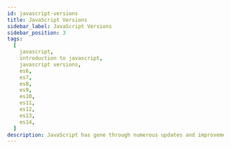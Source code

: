 ```yaml
---
id: javascript-versions
title: JavaScript Versions
sidebar_label: JavaScript Versions
sidebar_position: 3
tags:
  [
    javascript,
    introduction to javascript,
    javascript versions,
    es6,
    es7,
    es8,
    es9,
    es10,
    es11,
    es12,
    es13,
    es14,
  ]
description: JavaScript has gone through numerous updates and improvements since its inception in 1995. These updates are officially known as ECMAScript (ES) versions, named after the standard maintained by ECMA International. Understanding these versions and their features is crucial for anyone looking to master JavaScript. Let's explore each significant version of JavaScript, what they introduced, and how they transformed the language.
---
```


<Head>
  <script async src="https://pagead2.googlesyndication.com/pagead/js/adsbygoogle.js?client=ca-pub-5832817025080991" crossOrigin="anonymous" />
  <script async custom-element="amp-auto-ads" src="https://cdn.ampproject.org/v0/amp-auto-ads-0.1.js" />
</Head>

JavaScript has gone through numerous updates and improvements since its inception in 1995. These updates are officially known as ECMAScript (ES) versions, named after the standard maintained by ECMA International. Understanding these versions and their features is crucial for anyone looking to master JavaScript. Let's explore each significant version of JavaScript, what they introduced, and how they transformed the language.

### ECMAScript 1 (ES1) - The Beginning (1997)

The first official version of JavaScript was standardized as **ECMAScript 1 (ES1)** in 1997. This version established the core concepts of JavaScript, including basic syntax, types, and structures like functions, loops, and conditionals. Although primitive compared to today’s standards, ES1 laid the groundwork for all future developments.

### ECMAScript 2 (ES2) - Minor Improvements (1998)

**ECMAScript 2 (ES2)** was released in 1998 and mostly included minor changes to align the standard with the international ISO/IEC standard. It didn’t introduce any significant new features, but it helped solidify the language’s foundational elements. ES2 was a stepping stone towards more substantial updates in the future.

### ECMAScript 3 (ES3) - The Game Changer (1999)

**ECMAScript 3 (ES3)**, released in 1999, was a major update that brought significant improvements and new features to the language. It introduced:

- **Regular expressions:** A powerful tool for matching patterns in strings, essential for tasks like form validation and text parsing.
- **Exception handling:** The `try-catch` statement for handling errors and exceptions in code. This feature improved code reliability and error handling.
- **New methods:** Several new methods for arrays and strings, such as `forEach`, `map`, `filter`, `replace`, `split`, `substring`, and `reduce`, which made working with data more efficient.
- **Better Control over Global Objects:** Enhancements to the global `Object` and `Array` prototypes, making JavaScript more flexible.

ES3 was a significant milestone in JavaScript’s evolution, laying the foundation for modern web development practices. Many of the features introduced in ES3 are still widely used today.

### ECMAScript 4 (ES4) - The Unreleased Visionary

**ECMAScript 4 (ES4)** was an ambitious update that aimed to introduce many advanced features, including classes, modules, and strong typing. However, due to disagreements within the committee and concerns over the complexity of the proposed changes, ES4 was never officially released. Many of its ideas would later influence future versions of JavaScript.

### ECMAScript 5 (ES5) - The Modern Foundation (2009)

After a long gap, **ECMAScript 5 (ES5)** was released in 2009 and is considered a modern foundation for JavaScript. ES5 brought a host of new features and improvements, including:

- **Strict Mode:** A way to enforce stricter parsing and error handling in your code, helping to catch common mistakes.
- **JSON Support:** Native support for JSON (JavaScript Object Notation), making it easier to work with data formats commonly used in APIs.
- **Array Methods:** New methods like `forEach`, `map`, `filter`, `reduce`, and more, making array manipulation much more powerful and expressive.
- **Property Attributes:** The ability to define properties with attributes like `writable`, `enumerable`, and `configurable`, providing more control over object properties.
- **Object Methods:** New methods like `Object.keys`, `Object.create`, and `Object.defineProperty` for working with objects more efficiently.

ES5 was a significant step forward, making JavaScript more reliable, maintainable, and easier to work with.

### ECMAScript 6 (ES6) / ECMAScript 2015 - The Big Leap Forward

**ECMAScript 6 (ES6)**, also known as **ECMAScript 2015**, was a revolutionary update that transformed JavaScript into a more mature and feature-rich language. Released in 2015, ES6 introduced many new concepts that are now integral to modern JavaScript development:

- **Arrow Functions:** A shorthand syntax for writing functions, which also lexically binds the `this` value, solving many issues with function scope.

  ```js title="index.js"
  const add = (a, b) => a + b;
  ```

- **Classes:** A more structured way to define objects and create reusable code, making JavaScript more object-oriented.

  ```js title="index.js"
  class Person {
    constructor(name) {
      this.name = name;
    }

    greet() {
      return `Hello, my name is ${this.name}`;
    }
  }
  ```

- **Template Literals:** A new way to create strings using backticks, allowing for string interpolation and multi-line strings.

  ```js title="index.js"
  const name = "Alice";
  console.log(`Hello, ${name}!`);
  ```

- **Destructuring Assignment:** A concise way to extract values from arrays or objects and assign them to variables.

  ```js title="index.js"
  const [a, b] = [1, 2];
  console.log(a); // Output: 1
  console.log(b); // Output: 2
  ```

- **Modules:** A standardized way to organize and share code across multiple files, improving code maintainability and reusability.

    <Tabs>
      <TabItem value="index.js" label="Main Module">

        ```js title="app/index.js"
        import { greet } from "./utils.js";

        console.log(greet("Alice"));
        ```
       </TabItem>
       <TabItem value="utils.js" label="Utility Module">

        ```js title="app/utils.js"
        export function greet(name) {
          return `Hello, ${name}!`;
        }
        ```
       </TabItem>

    </Tabs>

- **Promises:** A more robust way to handle asynchronous operations, replacing callback functions with a cleaner and more readable syntax.

  ```js title="index.js"
  function fetchData() {
    return new Promise((resolve, reject) => {
      setTimeout(() => {
        resolve("Data fetched successfully!");
      }, 2000);
    });
  }

  fetchData().then((data) => {
    console.log(data);
  });
  ```

- **And Much More:** ES6 introduced many other features like `let` and `const` for variable declarations, default parameters, rest parameters, the `...` spread operator, and more.

ES6 was a game changer, introducing many features that are now considered essential in modern JavaScript development.

### ECMAScript 2016 (ES7) - Simplicity and Power

**ECMAScript 2016 (ES7)**, released in 2016, was a smaller update but still added some valuable features:

- **Array.prototype.includes:** A new method for arrays that checks if an array includes a specific element, returning `true` or `false`.

  ```js title="index.js"
  const numbers = [1, 2, 3, 4, 5];
  console.log(numbers.includes(3)); // Output: true
  console.log(numbers.includes(10)); // Output: false
  ```

- **Exponentiation Operator (`**`):\*\* A new operator for exponentiation, providing a more concise way to calculate powers.

  ```js title="index.js"
  console.log(2 ** 3); // Output: 8
  ```

ES7 focused on simplicity and power, adding features that made common tasks easier and more intuitive.

### ECMAScript 2017 (ES8) - Async/Await and More

ECMAScript 2017 (ES8), released in 2017, introduced several key features that further enhanced the language’s capabilities:

- **Async/Await:** A new way to write asynchronous code that is easier to read and understand than traditional Promise-based code.

  ```js title="index.js"
  async function fetchData() {
    const response = await fetch("https://jsonplaceholder.org/users");
    const users = await response.json();
    return users;
  }

  fetchData().then((users) => {
    console.log(users);
  });
  ```

- **Object.values/Object.entries:** New methods for objects that return an array of values or key-value pairs, respectively.

  ```js title="index.js"
  const person = { name: "Alice", age: 30 };
  console.log(Object.values(person)); // Output: ["Alice", 30]
  console.log(Object.entries(person)); // Output: [["name", "Alice"], ["age", 30]]
  ```

- **String Padding:** New methods like `padStart` and `padEnd` for padding strings with spaces to a specified length.

  ```js title="index.js"
  const str = "Hello";
  console.log(str.padStart(10, ".")); // Output: ".....Hello"
  console.log(str.padEnd(10, ".")); // Output: "Hello....."
  ```

ES8 continued the trend of making JavaScript more powerful and expressive, with features that simplified common tasks and improved code readability.

### ECMAScript 2018 (ES9) - Rest/Spread Properties and More

**ECMAScript 2018 (ES9)**, released in 2018, continued to build on JavaScript’s versatility with several enhancements:

- **Rest/Spread Properties:** The rest and spread operators can now be used with object properties, allowing for more flexible object manipulation.

  ```js title="index.js"
  const person = { name: "Alice", age: 30, city: "New York" };
  const { name, ...details } = person;
  console.log(name); // Output: "Alice"
  console.log(details); // Output: { age: 30, city: "New York" }
  ```

- **Promise.finally:** A new method for promises that allows you to run code after a promise is settled, whether it’s resolved or rejected.

  ```js title="index.js"
  fetchData()
    .then((data) => {
      console.log(data);
    })
    .catch((error) => {
      console.error(error);
    })
    .finally(() => {
      console.log("Request completed.");
    });
  ```

- **Asynchronous Iteration:** The `for-await-of` loop for asynchronous iteration over async iterators, making it easier to work with asynchronous data streams.

  ```js title="index.js"
  async function fetchUsers() {
    const response = await fetch("https://jsonplaceholder.org/users");
    const users = await response.json();
    return users;
  }

  (async () => {
    for await (const user of fetchUsers()) {
      console.log(user);
    }
  })();
  ```

ES9 further refined JavaScript’s capabilities, making it easier to work with complex data structures and asynchronous operations.

### ECMAScript 2019 (ES10) - Refinements and Improvements

**ECMAScript 2019 (ES10)**, released in 2019, added useful refinements to JavaScript:

- **Array.prototype.flat/flatMap:** New methods for arrays that flatten nested arrays and map over them, respectively.

  ```js title="index.js"
  const numbers = [1, [2, 3], [4, [5]]];
  console.log(numbers.flat()); // Output: [1, 2, 3, 4, [5]]
  console.log(numbers.flatMap((num) => num * 2)); // Output: [2, 4, 6, 8, 10]
  ```

- **String.trimStart/trimEnd:** New methods for strings that remove whitespace from the start or end of a string.

  ```js title="index.js"
  const str = "   Hello   ";
  console.log(str.trimStart()); // Output: "Hello   "
  console.log(str.trimEnd()); // Output: "   Hello"
  ```

- **Object.fromEntries:** A method that transforms a list of key-value pairs into an object.

  ```js title="index.js"
  const entries = [
    ["name", "Alice"],
    ["age", 30],
  ];
  const person = Object.fromEntries(entries);
  console.log(person); // Output: { name: "Alice", age: 30 }
  ```

ES10 focused on refining existing features and making JavaScript more concise and expressive.

### ECMAScript 2020 (ES11) - Dynamic Import and GlobalThis

**ECMAScript 2020 (ES11)**, released in 2020, introduced several new features to enhance JavaScript:

- **Dynamic Import:** A new way to import modules dynamically, allowing you to load modules on-demand.

  ```js title="index.js"
  import("./utils.js")
    .then((module) => {
      console.log(module.greet("Alice"));
    })
    .catch((error) => {
      console.error(error);
    });
  ```

- **BigInt:** A new primitive type for representing arbitrarily large integers, useful for applications that require working with large numbers.

  ```js title="index.js"
  const bigNumber = 1234567890123456789012345678901234567890n;
  console.log(bigNumber); // Output: 1234567890123456789012345678901234567890n
  ```

- **GlobalThis:** A new global object that provides a consistent way to access the global object across different environments (e.g., browsers, Node.js).

  ```js title="index.js"
  console.log(globalThis);
  ```

- **Nullish Coalescing Operator (`??`):** A new operator that returns the right-hand operand when the left-hand operand is `null` or `undefined`, helping to handle default values more effectively.

  ```js title="index.js"
  const name = null;
  console.log(name ?? "Anonymous"); // Output: "Anonymous"
  ```

- **Optional Chaining Operator (`?.`):** A new operator that allows you to safely access nested properties of an object without worrying about `null` or `undefined` values.

  ```js title="index.js"
  const person = { name: "Alice" };
  console.log(person.address?.city); // Output: undefined
  ```

ES11 introduced features that improved code readability, maintainability, and performance.

### ECMAScript 2021 (ES12) - More Quality-of-Life Improvements

**ECMAScript 2021 (ES12)**, released in 2021, continued to refine the language:

- **String.prototype.replaceAll:** A new method for strings that replaces all occurrences of a substring with another substring.

  ```js title="index.js"
  const str = "Hello, World!";
  console.log(str.replaceAll("o", "*")); // Output: Hell*, W*rld!
  ```

- **Logical Assignment Operators (`||=`, `&&=`, `??=`):** New operators that combine logical operations with assignment, providing a more concise way to update variables.

  ```js title="index.js"
  let count = 0;
  count ||= 10;
  console.log(count); // Output: 10
  ```

- **Numeric Separators:** A new syntax that allows you to use underscores as separators in numeric literals for improved readability.

  ```js title="index.js"
  const billion = 1_000_000_000;
  console.log(billion); // Output: 1000000000
  ```

- **Promise.any:** A new method for promises that resolves when any of the input promises are fulfilled, useful for scenarios where you want to handle the first successful promise.

  ```js title="index.js"
  Promise.any([fetchData1(), fetchData2(), fetchData3()])
    .then((data) => {
      console.log(data);
    })
    .catch((error) => {
      console.error(error);
    });
  ```

ES12 focused on quality-of-life improvements and developer productivity, making JavaScript code more concise and readable.

### ECMAScript 2022 (ES13) - Even More Enhancements

**ECMAScript 2022 (ES13**), released in 2022, continued the trend of enhancing JavaScript with new features that improve code readability, performance, and ease of use. The additions in ES13 are subtle but impactful, particularly for developers working with large, complex applications.

1. **Class Fields and Static Initialization Blocks:**

   - **Public and Private Class Fields:** ES13 introduced a more straightforward way to define properties directly within class definitions. Public fields can be declared without the need for a constructor, while private fields are prefixed with a `#`.

     ```js title="index.js"
     class Person {
       name = "John"; // Public field
       #age = 30; // Private field

       getAge() {
         return this.#age;
       }
     }
     const person = new Person();
     console.log(person.name); // 'John'
     console.log(person.getAge()); // 30
     ```

   - **Static Initialization Blocks:** Static initialization blocks allow complex initialization logic within a class. This is particularly useful for initializing static properties that require more than a simple assignment.

     ```js title="index.js"
     class Config {
       static API_URL;
       static {
         Config.API_URL =
           process.env.NODE_ENV === "production"
             ? "https://api.example.com"
             : "http://localhost:3000";
       }
     }
     console.log(Config.API_URL); // URL based on the environment
     ```

2. **Top-Level** `await`:

   - **Top-Level** `await` allows you to use the `await` keyword outside of an `async` function, making it easier to work with asynchronous operations at the top level of your code.

     ```js title="index.js"
     const data = await fetchData();
     console.log(data);
     ```

     This feature makes it easier to write cleaner and more straightforward code in modules, particularly when dealing with asynchronous operations.

3. **New Array Methods**:

   - **`Array.prototype.at(index)`**: The `at()` method allows you to access an element in an array at a specific index, similar to using bracket notation (`[]`), but with additional features like negative indexing and handling out-of-bounds indices.

     ```js title="index.js"
     const colors = ["red", "green", "blue"];
     console.log(colors.at(1)); // 'green'
     console.log(colors.at(-1)); // 'blue'
     console.log(colors.at(3)); // undefined
     ```

     This method is particularly useful for accessing elements from the end of an array without needing to know its length.

4. **Error Cause**:

   - The `Error` object now includes a `cause` property that allows you to associate an error with its underlying cause. This can be useful for tracking the root cause of an error in complex error-handling scenarios.

     ```js title="index.js"
     try {
       throw new Error("Something went wrong", { cause: originalError });
     } catch (err) {
       console.error(err.cause); // Logs the original error
     }
     ```

     This feature enhances error handling by making it easier to trace the root cause of an error.

### ECMAScript 2023 (ES14) - Focus on Consistency and Usability

**ECMAScript 2023 (ES14)**, released in 2023, continues to build on the language's strengths by introducing features aimed at consistency, usability, and improving developer experience.

1. **Array `findLast()` and `findLastIndex()`**

   - **Array `findLast()` Method:** This method is similar to `find()`, but it starts searching from the end of the array instead of the beginning.

     ```js title="index.js"
     const arr = [1, 2, 3, 4, 5];
     const lastEven = arr.findLast((num) => num % 2 === 0);
     console.log(lastEven); // 4
     ```

   - **Array `findLastIndex()` Method:** Similarly, `findLastIndex()` returns the index of the last element that satisfies the condition.

     ```js title="index.js"
     const arr = [1, 2, 3, 4, 5];
     const lastIndex = arr.findLastIndex((num) => num % 2 === 0);
     console.log(lastIndex); // 3
     ```

   These methods provide a convenient way to search for elements from the end of an array.

2. **Hashbang Grammar**

   - **Hashbang (`#!`) Support:** ES14 introduces support for hashbang (`#!`) comments in JavaScript files. This feature allows you to specify the path to the Node.js interpreter directly in your JavaScript file.

     ```js title="index.js"
     #!/usr/bin/env node
     console.log("Hello, World!");
     ```

   This feature simplifies the execution of JavaScript files as standalone scripts using Node.js.

3. **Symbol `keyFor()` Method**

   - **Symbol `keyFor()` Method:** The `keyFor()` method allows you to retrieve the key of a symbol from the global symbol registry. This can be useful when you need to access the key associated with a symbol.

     ```js title="index.js"
     const sym = Symbol.for("mySymbol");
     console.log(Symbol.keyFor(sym)); // 'mySymbol'
     ```

   This method provides a way to retrieve the key associated with a symbol, making it easier to work with symbols in certain scenarios.

4. **RegExp Match Indices**

   - **RegExp Match Indices:** ES14 introduces a new property, `indices`, to the result of `RegExp.prototype.exec()`. This property provides the start and end indices of the matched substring within the input string.

     ```js title="index.js"
     const str = "Hello, World!";
     const regex = /World/;
     const match = regex.exec(str);
     console.log(match.indices); // [[7, 12]]
     ```

   This feature enhances regular expression handling by providing more detailed information about matched substrings.

### Summary

JavaScript has come a long way since its inception, evolving into a powerful and versatile language that drives modern web development. Each ECMAScript version has introduced new features and improvements that have shaped the language's capabilities and transformed the way developers write code. By understanding the different versions of JavaScript and their features, you can stay up-to-date with the latest developments and leverage the full potential of the language in your projects.
